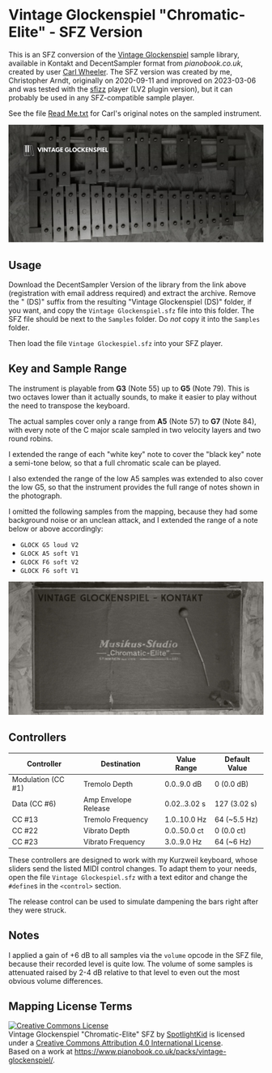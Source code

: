 # Vintage Glockenspiel "Chromatic-Elite" - SFZ Version

This is an SFZ conversion of the [Vintage Glockenspiel] sample library,
available in Kontakt and DecentSampler format from *pianobook.co.uk*, created
by user [Carl Wheeler]. The SFZ version was created by me, Christopher Arndt,
originally on 2020-09-11 and improved on 2023-03-06 and was tested with the
[sfizz] player (LV2 plugin version), but it can probably be used in any
SFZ-compatible sample player.

See the file [Read Me.txt] for Carl's original notes on the sampled instrument.

<img title="Vintage Glockenspiel" src="./Vintage%20Glockenspiel.jpg" width="800" />


## Usage

Download the DecentSampler Version of the library from the link above
(registration with email address required) and extract the archive. Remove
the " (DS)" suffix from the resulting "Vintage Glockenspiel (DS)" folder, if
you want, and copy the `Vintage Glockenspiel.sfz` file into this folder. The
SFZ file should be next to the `Samples` folder. Do *not* copy it into the
`Samples` folder.

Then load the file `Vintage Glockespiel.sfz` into your SFZ player.


## Key and Sample Range

The instrument is playable from **G3** (Note 55) up to **G5** (Note 79). This
is two octaves lower than it actually sounds, to make it easier to play without
the need to transpose the keyboard.

The actual samples cover only a range from **A5** (Note 57) to **G7** (Note
84), with every note of the C major scale sampled in two velocity layers and
two round robins.

I extended the range of each "white key" note to cover the "black key" note a
semi-tone below, so that a full chromatic scale can be played.

I also extended the range of the low A5 samples was extended to also cover the
low G5, so that the instrument provides the full range of notes shown in the
photograph.

I omitted the following samples from the mapping, because they had some
background noise or an unclean attack, and I extended the range of a note
below or above accordingly:

* `GLOCK G5 loud V2`
* `GLOCK A5 soft V1`
* `GLOCK F6 soft V2`
* `GLOCK F6 soft V1`

<img title="Vintage Glockenspiel Chromatic-Elite" src="./Vintage%20Glockenspiel%202.jpg" width="800" />


## Controllers

| Controller          | Destination           | Value Range    | Default Value   |
| ------------------- | --------------------- | -------------- | --------------- |
| Modulation (CC #1)  | Tremolo Depth         | 0.0..9.0 dB    | 0 (0.0 dB)      |
| Data (CC #6)        | Amp Envelope Release  | 0.02..3.02 s   | 127 (3.02 s)    |
| CC #13              | Tremolo Frequency     | 1.0..10.0 Hz   | 64 (~5.5 Hz)    |
| CC #22              | Vibrato Depth         | 0.0..50.0 ct   | 0 (0.0 ct)      |
| CC #23              | Vibrato Frequency     | 3.0..9.0 Hz    | 64 (~6 Hz)      |

These controllers are designed to work with my Kurzweil keyboard, whose sliders
send the listed MIDI control changes. To adapt them to your needs, open the file
`Vintage Glockespiel.sfz` with a text editor and change the `#define`s in the
`<control>` section.

The release control can be used to simulate dampening the bars right after they
were struck.


## Notes

I applied a gain of +6 dB to all samples via the `volume` opcode in the SFZ
file, because their recorded level is quite low. The volume of some samples is
attenuated raised by 2-4 dB relative to that level to even out the most obvious
volume differences.


## Mapping License Terms

<a rel="license" href="http://creativecommons.org/licenses/by/4.0/"><img alt="Creative Commons License" style="border-width:0" src="https://i.creativecommons.org/l/by/4.0/88x31.png" /></a><br /><span xmlns:dct="http://purl.org/dc/terms/" property="dct:title">Vintage Glockenspiel "Chromatic-Elite" SFZ</span> by <a xmlns:cc="http://creativecommons.org/ns#" href="https://github.com/sfzinstruments/mappings/tree/master/Pianobook%20SFZ/Vintage%20Glockenspiel" property="cc:attributionName" rel="cc:attributionURL">SpotlightKid</a> is licensed under a <a rel="license" href="http://creativecommons.org/licenses/by/4.0/">Creative Commons Attribution 4.0 International License</a>.<br />Based on a work at <a xmlns:dct="http://purl.org/dc/terms/" href="https://www.pianobook.co.uk/packs/vintage-glockenspiel/" rel="dct:source">https://www.pianobook.co.uk/packs/vintage-glockenspiel/</a>.


[Vintage Glockenspiel]: https://www.pianobook.co.uk/packs/vintage-glockenspiel/
[Carl Wheeler]: https://www.pianobook.co.uk/profile/carl-wheeler/
[Read Me.txt]: ./Read%20Me.txt
[sfizz]: https://sfz.tools/sfizz/
